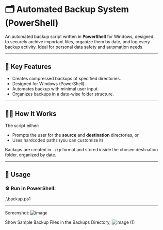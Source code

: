 # 🗂️ Automated Backup System (PowerShell)

An automated backup script written in **PowerShell** for Windows, designed to securely archive important files, organize them by date, and log every backup activity. Ideal for personal data safety and automation needs.

---

## 🔹 Key Features
- Creates compressed backups of specified directories.
- Designed for Windows (PowerShell).
- Automates backup with minimal user input.
- Organizes backups in a date-wise folder structure.

---

## 🧑‍💻 How It Works

The script either:
- Prompts the user for the **source** and **destination** directories, or
- Uses hardcoded paths (you can customize it)

Backups are created in `.zip` format and stored inside the chosen destination folder, organized by date.

---

## 🚀 Usage

### ⚙️ Run in PowerShell:
.\backup.ps1  

---
Screenshot:
![image](https://github.com/user-attachments/assets/79cbf472-2d07-400f-9766-c34cdc04ede0)

Show Sample Backup Files in the Backups Directory,
![image (1)](https://github.com/user-attachments/assets/3d39aebb-d8dd-4942-83cb-8c66d184f36b)





